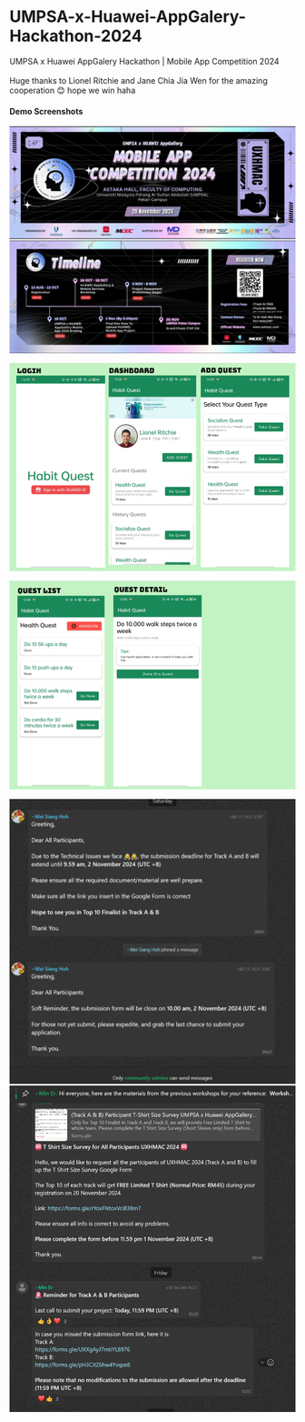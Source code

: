 # UMPSA-x-Huawei-AppGalery-Hackathon-2024
UMPSA x Huawei AppGalery Hackathon | Mobile App Competition 2024<br><br>
Huge thanks to Lionel Ritchie and Jane Chia Jia Wen for the amazing cooperation 😊 hope we win haha


#### Demo Screenshots
![Hackahton Poster](Hackathon.png)
![Hackathon Timeline](Hackathon%20Timeline.png)

![App Landing page](preview1.jpg)  

![App Quest](preview2.jpg)

![Messages](msg1.png)
![Messages](msg2.png)
